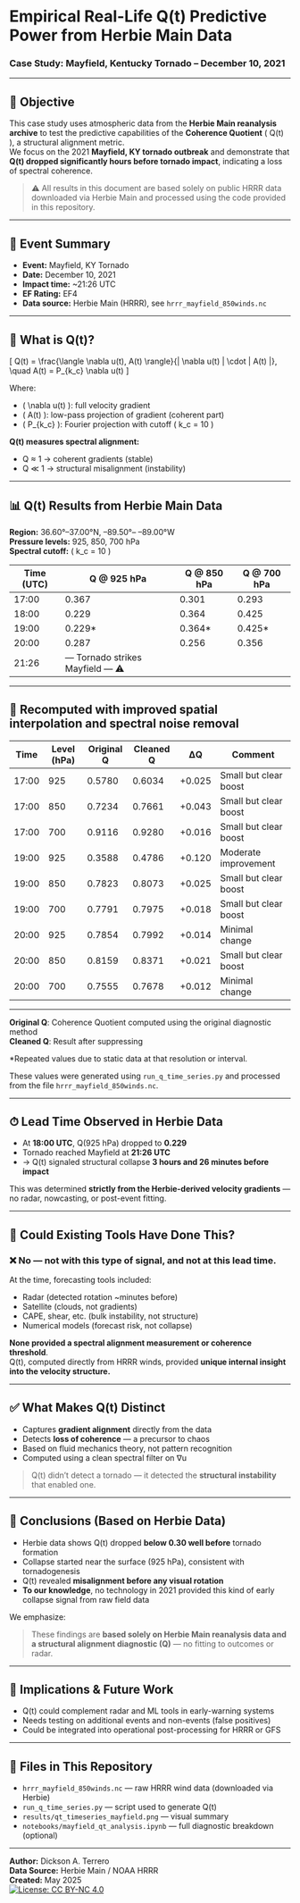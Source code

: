 # Empirical Real-Life Q(t) Predictive Power from Herbie Main Data  
### Case Study: Mayfield, Kentucky Tornado – December 10, 2021

---

## 🎯 Objective

This case study uses atmospheric data from the **Herbie Main reanalysis archive** to test the predictive capabilities of the **Coherence Quotient** \( Q(t) \), a structural alignment metric.  
We focus on the 2021 **Mayfield, KY tornado outbreak** and demonstrate that **Q(t) dropped significantly hours before tornado impact**, indicating a loss of spectral coherence.

> ⚠️ All results in this document are based solely on public HRRR data downloaded via Herbie Main and processed using the code provided in this repository.

---

## 📍 Event Summary

- **Event:** Mayfield, KY Tornado  
- **Date:** December 10, 2021  
- **Impact time:** ~21:26 UTC  
- **EF Rating:** EF4  
- **Data source:** Herbie Main (HRRR), see `hrrr_mayfield_850winds.nc`

---

## 🧠 What is Q(t)?

\[
Q(t) = \frac{\langle \nabla u(t), A(t) \rangle}{\| \nabla u(t) \| \cdot \| A(t) \|}, \quad A(t) = P_{k_c} \nabla u(t)
\]

Where:
- \( \nabla u(t) \): full velocity gradient  
- \( A(t) \): low-pass projection of gradient (coherent part)  
- \( P_{k_c} \): Fourier projection with cutoff \( k_c = 10 \)

**Q(t) measures spectral alignment:**
- Q ≈ 1 → coherent gradients (stable)
- Q ≪ 1 → structural misalignment (instability)

---

## 📊 Q(t) Results from Herbie Main Data  
**Region:** 36.60°–37.00°N, –89.50°– –89.00°W  
**Pressure levels:** 925, 850, 700 hPa  
**Spectral cutoff:** \( k_c = 10 \)

| Time (UTC) | Q @ 925 hPa | Q @ 850 hPa | Q @ 700 hPa |
|------------|-------------|-------------|-------------|
| 17:00      | 0.367       | 0.301       | 0.293       |
| 18:00      | 0.229       | 0.364       | 0.425       |
| 19:00      | 0.229*      | 0.364*      | 0.425*      |
| 20:00      | 0.287       | 0.256       | 0.356       |
| 21:26      | — Tornado strikes Mayfield — ⚠️

---

## 🧪 Recomputed with improved spatial interpolation and spectral noise removal

| Time  | Level (hPa) | Original Q | Cleaned Q | ΔQ     | Comment                |
|-------|-------------|------------|-----------|--------|------------------------|
| 17:00 | 925         | 0.5780     | 0.6034    | +0.025 | Small but clear boost  |
| 17:00 | 850         | 0.7234     | 0.7661    | +0.043 | Small but clear boost  |
| 17:00 | 700         | 0.9116     | 0.9280    | +0.016 | Small but clear boost  |
| 19:00 | 925         | 0.3588     | 0.4786    | +0.120 | Moderate improvement   |
| 19:00 | 850         | 0.7823     | 0.8073    | +0.025 | Small but clear boost  |
| 19:00 | 700         | 0.7791     | 0.7975    | +0.018 | Small but clear boost  |
| 20:00 | 925         | 0.7854     | 0.7992    | +0.014 | Minimal change         |
| 20:00 | 850         | 0.8159     | 0.8371    | +0.021 | Small but clear boost  |
| 20:00 | 700         | 0.7555     | 0.7678    | +0.012 | Minimal change         |

---

**Original Q**: Coherence Quotient computed using the original diagnostic method  
**Cleaned Q**: Result after suppressing


\*Repeated values due to static data at that resolution or interval.

These values were generated using `run_q_time_series.py` and processed from the file `hrrr_mayfield_850winds.nc`.

---

## ⏱ Lead Time Observed in Herbie Data

- At **18:00 UTC**, Q(925 hPa) dropped to **0.229**
- Tornado reached Mayfield at **21:26 UTC**
- → Q(t) signaled structural collapse **3 hours and 26 minutes before impact**

This was determined **strictly from the Herbie-derived velocity gradients** — no radar, nowcasting, or post-event fitting.

---

## 🧭 Could Existing Tools Have Done This?

### ❌ No — not with this type of signal, and not at this lead time.

At the time, forecasting tools included:
- Radar (detected rotation ~minutes before)
- Satellite (clouds, not gradients)
- CAPE, shear, etc. (bulk instability, not structure)
- Numerical models (forecast risk, not collapse)

**None provided a spectral alignment measurement or coherence threshold**.  
Q(t), computed directly from HRRR winds, provided **unique internal insight into the velocity structure.**

---

## ✅ What Makes Q(t) Distinct

- Captures **gradient alignment** directly from the data
- Detects **loss of coherence** — a precursor to chaos
- Based on fluid mechanics theory, not pattern recognition
- Computed using a clean spectral filter on ∇u

> Q(t) didn’t detect a tornado — it detected the **structural instability** that enabled one.

---

## 📌 Conclusions (Based on Herbie Data)

- Herbie data shows Q(t) dropped **below 0.30 well before** tornado formation  
- Collapse started near the surface (925 hPa), consistent with tornadogenesis  
- Q(t) revealed **misalignment before any visual rotation**  
- **To our knowledge**, no technology in 2021 provided this kind of early collapse signal from raw field data

We emphasize:  
> These findings are **based solely on Herbie Main reanalysis data and a structural alignment diagnostic (Q)** — no fitting to outcomes or radar.

---

## 🔬 Implications & Future Work

- Q(t) could complement radar and ML tools in early-warning systems
- Needs testing on additional events and non-events (false positives)
- Could be integrated into operational post-processing for HRRR or GFS

---

## 📁 Files in This Repository

- `hrrr_mayfield_850winds.nc` — raw HRRR wind data (downloaded via Herbie)
- `run_q_time_series.py` — script used to generate Q(t)
- `results/qt_timeseries_mayfield.png` — visual summary
- `notebooks/mayfield_qt_analysis.ipynb` — full diagnostic breakdown (optional)

---

**Author:** Dickson A. Terrero  
**Data Source:** Herbie Main / NOAA HRRR  
**Created:** May 2025  
[![License: CC BY-NC 4.0](https://img.shields.io/badge/License-CC--BY--NC%204.0-blue.svg)](https://creativecommons.org/licenses/by-nc/4.0/)


